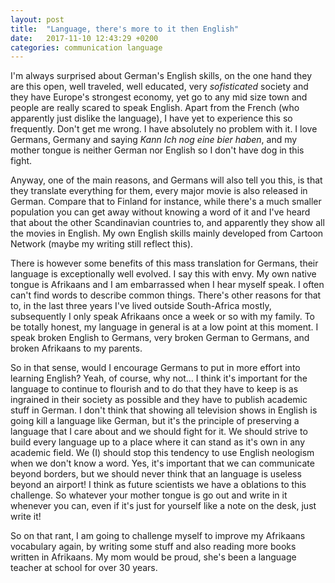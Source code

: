 ```yaml
---
layout: post
title:  "Language, there's more to it then English"
date:   2017-11-10 12:43:29 +0200
categories: communication language 
---
```


I'm always surprised about German's English skills, on the one hand
they are this open, well traveled, well educated, very *sofisticated*
society and they have Europe's strongest economy, yet go to any mid
size town and people are really scared to speak English. Apart from
the French (who apparently just dislike the language), I have yet to
experience this so frequently. Don't get me wrong. I have absolutely
no problem with it. I love Germans, Germany and saying *Kann Ich nog
eine bier haben*, and my mother tongue is neither German nor English
so I don't have dog in this fight.

Anyway, one of the main reasons, and Germans will also tell you this,
is that they translate everything for them, every major movie is also
released in German. Compare that to Finland for instance, while
there's a much smaller population you can get away without knowing a
word of it and I've heard that about the other Scandinavian countries
to, and apparently they show all the movies in English. My own English
skills mainly developed from Cartoon Network (maybe my writing still
reflect this).

There is however some benefits of this mass translation for Germans,
their language is exceptionally well evolved. I say this with envy. My
own native tongue is Afrikaans and I am embarrassed when I hear myself
speak. I often can't find words to describe common things. There's
other reasons for that to, in the last three years I've lived outside
South-Africa mostly, subsequently I only speak Afrikaans once a week
or so with my family. To be totally honest, my language in general is
at a low point at this moment. I speak broken English to Germans, very
broken German to Germans, and broken Afrikaans to my parents.

So in that sense, would I encourage Germans to put in more effort into
learning English? Yeah, of course, why not... I
think it's important for the language to continue to flourish and to
do that they have to keep is as ingrained in their society as possible
and they have to publish academic stuff in German. I don't think that
showing all television shows in English is going kill a language like
German, but it's the principle of preserving a language that I care
about and we should fight for it. We should strive to build every
language up to a place where it can stand as it's own in any academic
field. We (I) should stop this tendency to use English neologism when
we don't know a word.  Yes, it's important that we can communicate
beyond borders, but we should never think that an language is useless
beyond an airport! I think as future scientists we have a oblations to
this challenge. So whatever your mother tongue is go out and write in
it whenever you can, even if it's just for yourself like a note on the
desk, just write it!

So on that rant, I am going to challenge myself to improve my
Afrikaans vocabulary again, by writing some stuff and also reading
more books written in Afrikaans. My mom would be proud, she's been a
language teacher at school for over 30 years. 
